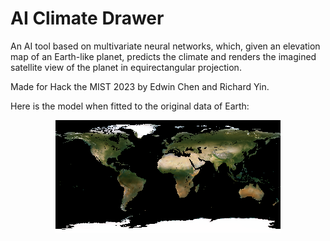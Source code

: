 # AI Climate Drawer

An AI tool based on multivariate neural networks, which, given an elevation map of an Earth-like planet, predicts the climate and renders the imagined satellite view of the planet in equirectangular projection.

Made for Hack the MIST 2023 by Edwin Chen and Richard Yin.

Here is the model when fitted to the original data of Earth:

<p align="center">
<img src="test.png">
</p>
